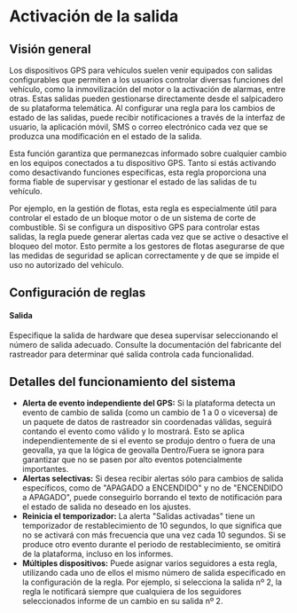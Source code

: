 # Activación de la salida

## Visión general

Los dispositivos GPS para vehículos suelen venir equipados con salidas configurables que permiten a los usuarios controlar diversas funciones del vehículo, como la inmovilización del motor o la activación de alarmas, entre otras. Estas salidas pueden gestionarse directamente desde el salpicadero de su plataforma telemática. Al configurar una regla para los cambios de estado de las salidas, puede recibir notificaciones a través de la interfaz de usuario, la aplicación móvil, SMS o correo electrónico cada vez que se produzca una modificación en el estado de la salida.

Esta función garantiza que permanezcas informado sobre cualquier cambio en los equipos conectados a tu dispositivo GPS. Tanto si estás activando como desactivando funciones específicas, esta regla proporciona una forma fiable de supervisar y gestionar el estado de las salidas de tu vehículo.

Por ejemplo, en la gestión de flotas, esta regla es especialmente útil para controlar el estado de un bloque motor o de un sistema de corte de combustible. Si se configura un dispositivo GPS para controlar estas salidas, la regla puede generar alertas cada vez que se active o desactive el bloqueo del motor. Esto permite a los gestores de flotas asegurarse de que las medidas de seguridad se aplican correctamente y de que se impide el uso no autorizado del vehículo.

## Configuración de reglas

#### Salida

Especifique la salida de hardware que desea supervisar seleccionando el número de salida adecuado. Consulte la documentación del fabricante del rastreador para determinar qué salida controla cada funcionalidad.

## Detalles del funcionamiento del sistema

- **Alerta de evento independiente del GPS:** Si la plataforma detecta un evento de cambio de salida (como un cambio de 1 a 0 o viceversa) de un paquete de datos de rastreador sin coordenadas válidas, seguirá contando el evento como válido y lo mostrará. Esto se aplica independientemente de si el evento se produjo dentro o fuera de una geovalla, ya que la lógica de geovalla Dentro/Fuera se ignora para garantizar que no se pasen por alto eventos potencialmente importantes.
- **Alertas selectivas:** Si desea recibir alertas sólo para cambios de salida específicos, como de "APAGADO a ENCENDIDO" y no de "ENCENDIDO a APAGADO", puede conseguirlo borrando el texto de notificación para el estado de salida no deseado en los ajustes.
- **Reinicia el temporizador:** La alerta "Salidas activadas" tiene un temporizador de restablecimiento de 10 segundos, lo que significa que no se activará con más frecuencia que una vez cada 10 segundos. Si se produce otro evento durante el periodo de restablecimiento, se omitirá de la plataforma, incluso en los informes.
- **Múltiples dispositivos:** Puede asignar varios seguidores a esta regla, utilizando cada uno de ellos el mismo número de salida especificado en la configuración de la regla. Por ejemplo, si selecciona la salida nº 2, la regla le notificará siempre que cualquiera de los seguidores seleccionados informe de un cambio en su salida nº 2.